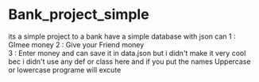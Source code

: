 # Bank_project_simple
its a simple project to a bank have a simple database with json can 
1 : GImee money
2 : Give your Friend money    
3 : Enter money
and can save it in data.json
but i didn't make it very cool bec i didn't use any def or class here
and if you put the names Uppercase or lowercase programe will excute
